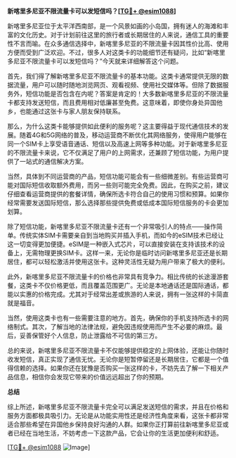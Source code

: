 **新喀里多尼亚不限流量卡可以发短信吗？[[TG💪+ @esim1088](https://t.me/s/esim1088)]**

新喀里多尼亚位于太平洋西南部，是一个风景如画的小岛国，拥有迷人的海滩和丰富的文化历史。对于计划前往这里的旅行者或长期居住的人来说，通信工具的重要性不言而喻。在众多通信选择中，新喀里多尼亚的不限流量卡因其性价比高、使用方便而受到广泛欢迎。不过，很多人对这类卡的功能细节还有疑问，比如“新喀里多尼亚不限流量卡可以发短信吗？”今天就来详细解答这个问题。

首先，我们得了解新喀里多尼亚不限流量卡的基本功能。这类卡通常提供无限的数据流量，用户可以随时随地浏览网页、观看视频、使用社交媒体等。但除了数据服务外，短信功能是否包含在内呢？答案是肯定的！大多数新喀里多尼亚的不限流量卡都支持发送短信，而且费用相对低廉甚至免费。这意味着，即使你身处异国他乡，也能通过这张卡与家人朋友保持联系。

那么，为什么这类卡能够提供如此便利的服务呢？这主要得益于现代通信技术的发展。随着4G和5G网络的普及，移动运营商不断优化其网络服务，使得用户能够在同一个SIM卡上享受语音通话、短信以及高速上网等多种功能。对于新喀里多尼亚的不限流量卡来说，它不仅满足了用户的上网需求，还兼顾了短信功能，为用户提供了一站式的通信解决方案。

当然，具体到不同运营商的产品，短信功能可能会有一些细微差别。有些运营商可能对国际短信收取额外费用，而另一些则可能完全免费。因此，在购买之前，建议仔细查看运营商提供的套餐详情，确保所选卡符合自己的使用习惯和预算。如果你经常需要发送国际短信，那么选择那些提供免费或低成本国际短信服务的卡会更加划算。

除了短信功能，新喀里多尼亚不限流量卡还有一个非常吸引人的特点——操作简单。传统实体SIM卡需要亲自到当地购买并插入手机，而如今的eSIM技术已经让这一切变得更加便捷。eSIM是一种嵌入式芯片，可以直接安装在支持该技术的设备上，无需物理更换SIM卡。这样一来，无论你是临时访问新喀里多尼亚还是长期居住，都可以轻松激活并使用这张卡。这种灵活性无疑为用户带来了极大的便利。

此外，新喀里多尼亚不限流量卡的价格也非常具有竞争力。相比传统的长途漫游套餐，这类卡不仅价格更低，而且覆盖范围更广。无论是本地通话还是国际通话，都能以实惠的价格完成。尤其对于经常出差或旅游的人来说，拥有一张这样的卡简直就是福音。

当然，使用这类卡也有一些需要注意的地方。首先，确保你的手机支持所选卡的网络制式。其次，了解当地的法律法规，避免因违规使用而产生不必要的麻烦。最后，妥善保管好个人信息，防止泄露给不可信的第三方。

总的来说，新喀里多尼亚不限流量卡不仅能够提供稳定的上网体验，还能让你随时收发短信，真正实现了通信无忧。无论你是短暂停留还是长期居住，它都是一个值得信赖的选择。如果你还在犹豫是否购买一张这样的卡，不妨先去了解一下相关产品信息，相信你会发现它带来的价值远远超出了你的预期。

**总结**

综上所述，新喀里多尼亚不限流量卡完全可以满足发送短信的需求，并且在价格和服务方面都极具吸引力。无论是从功能实用性还是经济性角度来看，这张卡都非常适合那些希望在异国他乡保持良好沟通的人群。如果你正打算前往新喀里多尼亚或者已经在当地生活，不妨考虑一下这款产品，它会让你的生活更加便利和舒适。

[[TG💪+ @esim1088](https://t.me/s/esim1088) ![Image](https://i.postimg.cc/4NQfJmqS/Snipaste-2025-05-13-00-14-12.png)]